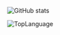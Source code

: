 
![GitHub stats](https://github-readme-stats.vercel.app/api?username=jason-li-831202&show_icons=true&theme=radical)

![TopLanguage](https://github-readme-stats.vercel.app/api/top-langs/?username=jason-li-831202&langs_count=10&layout=compact&theme=radical")


<!--
**jason-li-831202/jason-li-831202** is a ✨ _special_ ✨ repository because its `README.md` (this file) appears on your GitHub profile.

Here are some ideas to get you started:

- 🔭 I’m currently working on ...
- 🌱 I’m currently learning ...
- 👯 I’m looking to collaborate on ...
- 🤔 I’m looking for help with ...
- 💬 Ask me about ...
- 📫 How to reach me: ...
- 😄 Pronouns: ...
- ⚡ Fun fact: ...
-->
